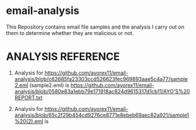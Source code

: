 # email-analysis

This Repository contains email file samples and the analysis I carry out on them to determine whether they are malicious or not.

# ANALYSIS REFERENCE
1. Analysis for https://github.com/ayorex11/email-analysis/blob/c62685fa23303ccd526623fec969893aae5c4a77/sample2.eml (sample2.eml) is https://github.com/ayorex11/email-analysis/blob/0580e83a1ebb79e171918ac824d9615317d1cb11/AYO'S%20REPORT.txt

2. Analysis for https://github.com/ayorex11/email-analysis/blob/65c2f29b454cd9276ce8771e8ebeb69aec82a921/sample1%20(2).eml is
